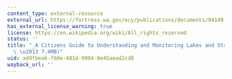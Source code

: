 ```yaml
---
content_type: external-resource
external_url: https://fortress.wa.gov/ecy/publications/documents/94149.pdf
has_external_license_warning: true
license: https://en.wikipedia.org/wiki/All_rights_reserved
status: ''
title: "_A Citizens Guide to Understanding and Monitoring Lakes and Streams_ (PDF\
  \ \u2013 7.4MB)"
uid: ad9fbeab-f60e-481d-9904-8e45aead2cd8
wayback_url: ''
---
```

